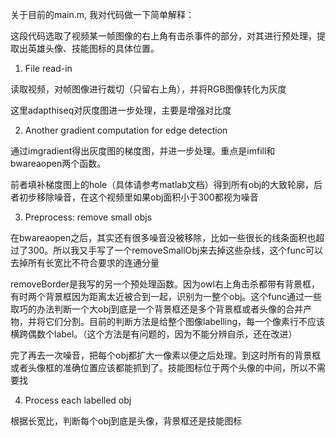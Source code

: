 关于目前的main.m, 我对代码做一下简单解释：

这段代码选取了视频某一帧图像的右上角有击杀事件的部分，对其进行预处理，提取出英雄头像、技能图标的具体位置。

1. File read-in

读取视频，对帧图像进行裁切（只留右上角），并将RGB图像转化为灰度

这里adapthiseq对灰度图进一步处理，主要是增强对比度

2. Another gradient computation for edge detection

通过imgradient得出灰度图的梯度图，并进一步处理。重点是imfill和bwareaopen两个函数。

前者填补梯度图上的hole（具体请参考matlab文档）得到所有obj的大致轮廓，后者初步移除噪音，在这个视频里如果obj面积小于300都视为噪音

3. Preprocess: remove small objs

在bwareaopen之后，其实还有很多噪音没被移除，比如一些很长的线条面积也超过了300。所以我又手写了一个removeSmallObj来去掉这些杂线，这个func可以去掉所有长宽比不符合要求的连通分量

removeBorder是我写的另一个预处理函数。因为owl右上角击杀都带有背景框，有时两个背景框因为距离太近被合到一起，识别为一整个obj。这个func通过一些取巧的办法判断一个大obj到底是一个背景框还是多个背景框或者头像的合并产物，并将它们分割。目前的判断方法是给整个图像labelling，每一个像素行不应该横跨偶数个label。（这个方法是有问题的，因为不能分辨自杀，还在改进）

完了再去一次噪音，把每个obj都扩大一像素以便之后处理。到这时所有的背景框或者头像框的准确位置应该都能抓到了。技能图标位于两个头像的中间，所以不需要找

4. Process each labelled obj

根据长宽比，判断每个obj到底是头像，背景框还是技能图标